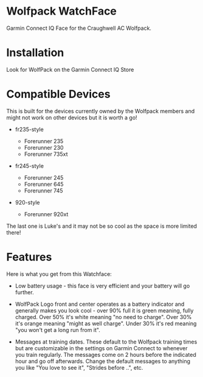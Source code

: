 # Wolfpack WatchFace
Garmin Connect IQ Face for the Craughwell AC Wolfpack.

# Installation
Look for WolfPack on the Garmin Connect IQ Store

# Compatible Devices
This is built for the devices currently owned by the Wolfpack members and might not work on other devices but it is worth a go!

* fr235-style
	* Forerunner 235
	* Forerunner 230
	* Forerunner 735xt
	
* fr245-style
	* Forerunner 245
	* Forerunner 645
	* Forerunner 745

* 920-style
	* Forerunner 920xt 
	
The last one is Luke's and it may not be so cool as the space is more limited there!  

# Features
Here is what you get from this Watchface:

* Low battery usage - this face is very efficient and your battery will go further.

* WolfPack Logo front and center operates as a battery indicator and generally makes you look cool - over 90% full it is green meaning, fully charged.  Over 50% it's white meaning "no need to charge".  Over 30% it's orange meaning "might as well charge".  Under 30% it's red meaning "you won't get a long run from it".

* Messages at training dates.  These default to the Wolfpack training times but are customizable in the settings on Garmin Connect to whenever you train regularly.  The messages come on 2 hours before the indicated hour and go off afterwards.  Change the default messages to anything you like "You love to see it", "Strides before ..", etc.
